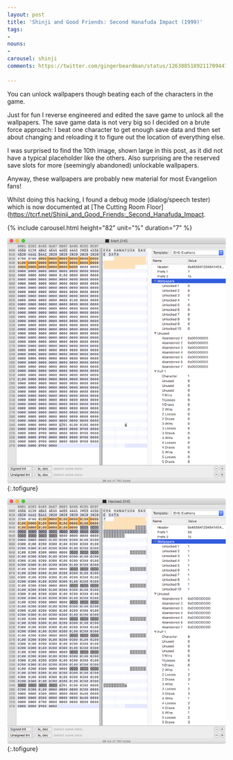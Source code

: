 ```yaml
---
layout: post
title: 'Shinji and Good Friends: Second Hanafuda Impact (1999)'
tags:
- 
nouns:
- 
carousel: shinji
comments: https://twitter.com/gingerbeardman/status/1263885189211709447

---
```


You can unlock wallpapers though beating each of the characters in the game. 

Just for fun I reverse engineered and edited the save game to unlock all the wallpapers. The save game data is not very big so I decided on a brute force approach: I beat one character to get enough save data and then set about changing and reloading it to figure out the location of everything else.

I was surprised to find the 10th image, shown large in this post, as it did not have a typical placeholder like the others. Also surprising are the reserved save slots for more (seemingly abandoned) unlockable wallpapers. 

Anyway, these wallpapers are probably new material for most Evangelion fans!

Whilst doing this hacking, I found a debug mode (dialog/speech tester) which is now documented at [The Cutting Room Floor](https://tcrf.net/Shinji_and_Good_Friends:_Second_Hanafuda_Impact.

{% include carousel.html height="82" unit="%" duration="7" %}

![PNG](/images/posts/shinji-new.png "New/empty save game file contents")
{:.tofigure}

![PNG](/images/posts/shinji-hacked.png "Hacked save game file contents")
{:.tofigure}
